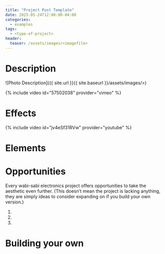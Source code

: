 ```yaml
---
title: "Project Post Template"
date: 2025-05-24T12:00:00-04:00
categories:
  - examples
tags:
  - <type-of-project>
header:
  teaser: /assets/images/<imagefile>
---
```


# Description

![Photo Description]({{ site.url }}{{ site.baseurl }}/assets/images/<imagefile>>)

{% include video id="57502038" provider="vimeo" %}

# Effects

{% include video id="jv4eSf31RVw" provider="youtube" %}

# Elements

# Opportunities

Every wabi-sabi electronics project offers opportunities to take the aesthetic even further. (This doesn’t mean the project is lacking anything, they are simply ideas to consider expanding on if you build your own version.)

1.
2.
3.

# Building your own
